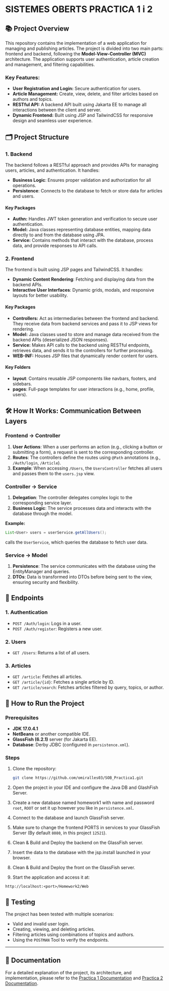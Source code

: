 # SISTEMES OBERTS PRACTICA 1 i 2

## 📚 Project Overview
This repository contains the implementation of a web application for managing and publishing articles. The project is divided into two main parts: frontend and backend, following the **Model-View-Controller (MVC)** architecture. The application supports user authentication, article creation and management, and filtering capabilities.

### Key Features:

- **User Registration and Login:** Secure authentication for users.
- **Article Management:** Create, view, delete, and filter articles based on authors and topics.
- **RESTful API:** A backend API built using Jakarta EE to manage all interactions between the client and server.
- **Dynamic Frontend:** Built using JSP and TailwindCSS for responsive design and seamless user experience.



## 🗂️ Project Structure
### **1. Backend**
The backend follows a RESTful approach and provides APIs for managing users, articles, and authentication. It handles:
- **Business Logic**: Ensures proper validation and authorization for all operations.
- **Persistence**: Connects to the database to fetch or store data for articles and users.

#### Key Packages
- **Authn:** Handles JWT token generation and verification to secure user authentication.
- **Model:** Java classes representing database entities, mapping data directly to and from the database using JPA.
- **Service:** Contains methods that interact with the database, process data, and provide responses to API calls.

### **2. Frontend**
The frontend is built using JSP pages and TailwindCSS. It handles:
- **Dynamic Content Rendering**: Fetching and displaying data from the backend APIs.
- **Interactive User Interfaces**: Dynamic grids, modals, and responsive layouts for better usability.

#### Key Packages
- **Controllers:** Act as intermediaries between the frontend and backend. They receive data from backend services and pass it to JSP views for rendering.
- **Model:** Java classes used to store and manage data received from the backend APIs (deserialized JSON responses).
- **Service:** Makes API calls to the backend using RESTful endpoints, retrieves data, and sends it to the controllers for further processing.
- **WEB-INF:** Houses JSP files that dynamically render content for users.

#### Key Folders
- **layout**: Contains reusable JSP components like navbars, footers, and sidebars.
- **pages**: Full-page templates for user interactions (e.g., home, profile, users).



## 🛠️ **How It Works: Communication Between Layers**

### **Frontend → Controller**
1. **User Actions**: When a user performs an action (e.g., clicking a button or submitting a form), a request is sent to the corresponding controller.
2. **Routes**: The controllers define the routes using `@Path` annotations (e.g., `/Auth/login`, `/Article`).
3. **Example**: When accessing `/Users`, the `UsersController` fetches all users and passes them to the `users.jsp` view.

### **Controller → Service**
1. **Delegation**: The controller delegates complex logic to the corresponding service layer.
2. **Business Logic**: The service processes data and interacts with the database through the model.

**Example:**
```java
List<User> users = userService.getAllUsers();
```
calls the `UserService`, which queries the database to fetch user data.

### **Service → Model**
1. **Persistence**: The service communicates with the database using the EntityManager and queries.
2. **DTOs**: Data is transformed into DTOs before being sent to the view, ensuring security and flexibility.



## 📑 **Endpoints**

### **1. Authentication**
- `POST /Auth/login`: Logs in a user.
- `POST /Auth/register`: Registers a new user.

### **2. Users**
- `GET /Users`: Returns a list of all users.

### **3. Articles**
- `GET /article`: Fetches all articles.
- `GET /article/{id}`: Fetches a single article by ID.
- `GET /article/search`: Fetches articles filtered by query, topics, or author.



## 🚀 **How to Run the Project**

### Prerequisites
- **JDK 17.0.4.1**
- **NetBeans** or another compatible IDE.
- **GlassFish (6.2.1)** server (for Jakarta EE).
- **Database**: Derby JDBC (configured in `persistence.xml`).

### Steps
1. Clone the repository:

   ```bash
   git clone https://github.com/omiralles03/SOB_Practica1.git
   ```
3. Open the project in your IDE and configure the Java DB and GlashFish Server.
4. Create a new database named homework1 with name and password `root`, `ROOT` or set it up however you like in `persistence.xml`.
5. Connect to the database and launch GlassFish server.
6. Make sure to change the frontend PORTS in services to your GlassFish Server (By default `8080`, in this project `12521`).
7. Clean & Build and Deploy the backend on the GlassFish server.
8. Insert the data to the database with the jsp.install launched in your browser.
9. Clean & Build and Deploy the front on the GlassFish server.
10. Start the application and access it at:

   ```
   http://localhost:<port>/Homework2/Web
   ```



## 🧪 **Testing**
The project has been tested with multiple scenarios:
- Valid and invalid user login.
- Creating, viewing, and deleting articles.
- Filtering articles using combinations of topics and authors.
- Using the `POSTMAN` Tool to verify the endpoints.

---

## 📄 Documentation
For a detailed explanation of the project, its architecture, and implementation, please refer to the [Practica 1 Documentation](https://github.com/omiralles03/SOB_Practica1/blob/main/documentacioPractica2.pdf) and [Practica 2 Documentation](https://github.com/omiralles03/SOB_Practica1/blob/main/documentacioPractica2.pdf).
